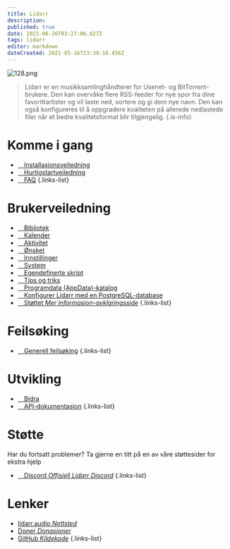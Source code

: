 ```yaml
---
title: Lidarr
description: 
published: true
date: 2023-06-26T03:27:06.627Z
tags: lidarr
editor: markdown
dateCreated: 2021-05-16T23:39:16.456Z
---
```


![128.png](/assets/lidarr/logos/128.png)

> Lidarr er en musikksamlinghåndterer for Usenet- og BitTorrent-brukere. Den kan overvåke flere RSS-feeder for nye spor fra dine favorittartister og vil laste ned, sortere og gi dem nye navn. Den kan også konfigureres til å oppgradere kvaliteten på allerede nedlastede filer når et bedre kvalitetsformat blir tilgjengelig.
{.is-info}

# Komme i gang

- [<i class="fas fa-plus-square"></i>&emsp;Installasjonsveiledning](/lidarr/installation)
- [<i class="fas fa-book-open"></i>&emsp;Hurtigstartveiledning](/lidarr/quick-start-guide)
- [<i class="far fa-question-circle"></i>&emsp;FAQ](/lidarr/faq)
{.links-list}

# Brukerveiledning

- [<i class="fas fa-play"></i>&emsp;Bibliotek](/lidarr/library)
- [<i class="fas fa-calendar-alt"></i>&emsp;Kalender](/lidarr/calendar)
- [<i class="fas fa-clock"></i>&emsp;Aktivitet](/lidarr/activity)
- [<i class="fas fa-search-minus"></i>&emsp;Ønsket](/lidarr/wanted)
- [<i class="fas fa-cogs"></i>&emsp;Innstillinger](/lidarr/settings)
- [<i class="fas fa-laptop"></i>&emsp;System](/lidarr/system)
- [<i class="fas fa-scroll"></i>&emsp;Egendefinerte skript](/lidarr/custom-scripts)
- [<i class="fas fa-gifts"></i>&emsp;Tips og triks](/lidarr/tips-and-tricks)
- [<i class="fas fa-database"></i>&emsp;Programdata (AppData)-katalog](/lidarr/appdata-directory)
- [<i class="fas fa-server"></i>&emsp;Konfigurer Lidarr med en PostgreSQL-database](/lidarr/postgres-setup)
- [<i class="fas fa-cogs"></i>&emsp;Støttet *Mer informasjon-avklaringsside*](/lidarr/supported)
{.links-list}

# Feilsøking

- [<i class="far fa-life-ring"></i>&emsp;Generell feilsøking](/lidarr/troubleshooting)
{.links-list}

# Utvikling

- [<i class="fas fa-laptop-code"></i>&emsp;Bidra](/lidarr/contributing)
- [<i class="fas fa-book"></i>&emsp;API-dokumentasjon](https://lidarr.audio/docs/api/)
{.links-list}

# Støtte

Har du fortsatt problemer? Ta gjerne en titt på en av våre støttesider for ekstra hjelp

- [<i class="fab fa-discord"></i>&emsp;Discord *Offisiell Lidarr Discord*](https://lidarr.audio/discord)
{.links-list}

# Lenker

- [lidarr.audio *Nettsted*](https://lidarr.audio)
- [Doner *Donasjoner*](https://lidarr.audio/donate)
- [GitHub *Kildekode*](https://github.com/lidarr/lidarr)
{.links-list}